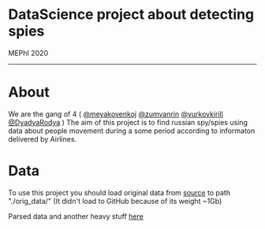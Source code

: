 # DataScience project about detecting spies
MEPhI 2020

---

# About

We are the gang of 4 ( [@meyakovenkoj](https://github.com/meyakovenkoj) [@zumvanrin](https://github.com/zumvanrin) [@yurkovkirill](https://github.com/yurkovkirill) [@DyadyaRodya](https://github.com/DyadyaRodya) )
The aim of this project is to find russian spy/spies using data about people movement during a some period according to informaton delivered by Airlines.

# Data

To use this project you should load original data from [source](https://drive.google.com/drive/folders/19bCT5pKF-QnfW05FW0Eb2dUsMrrnbUSD) to path "./orig_data/" (It didn't load to GitHub because of its weight ~1Gb)

Parsed data and another heavy stuff [here](https://yadi.sk/d/MrEP6moVlhLo5g?w=1)

